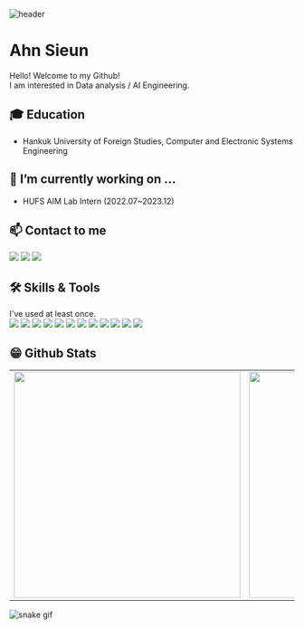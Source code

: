 
![header](https://capsule-render.vercel.app/api?type=waving&color=gradient&height=200&section=header&text=Thanks%20for%20coming👋&fontSize=50)

# Ahn Sieun 
Hello! Welcome to my Github!<br>
I am interested in Data analysis / AI Engineering.


## 🎓 Education
- Hankuk University of Foreign Studies, Computer and Electronic Systems Engineering

## 🔭 I’m currently working on ... 
- HUFS AIM Lab Intern (2022.07~2023.12)

## 📫 Contact to me

<a href="https://www.linkedin.com/in/sieun-ahn-27667b1a5/" target="_blank"><img src="https://img.shields.io/badge/Linkedin-0A66C2?style=flat-square&logo=Linkedin&logoColor=white"/></a>
<a href="https://www.notion.so/HELLO-I-AM-AHN-SIEUN-158bb2e6b0d647e6b20553b0de92e9a0" target="_blank"><img src="https://img.shields.io/badge/notion-000000?style=flat-square&logo=notion&logoColor=white"/></a>
<a href="mailto:tldms5505@gmail.com" target="_blank"><img src="https://img.shields.io/badge/Gmail-EA4335?style=flat-square&logo=Gmail&logoColor=white"/></a>

## 🛠 Skills & Tools
I've used at least once. <br>
<img src="https://img.shields.io/badge/Python-3776AB?style=flat-square&logo=Python&logoColor=white"/>
<img src="https://img.shields.io/badge/MySQL-4479A1?style=flat-square&logo=MySQL&logoColor=white"/>
<img src="https://img.shields.io/badge/Jupyter-F37626?style=flat-square&logo=Jupyter&logoColor=white"/>
<img src="https://img.shields.io/badge/Django-092E20?style=flat-square&logo=Django&logoColor=white"/>
<img src="https://img.shields.io/badge/C-A8B9CC?style=flat-square&logo=C&logoColor=white"/> 
<img src="https://img.shields.io/badge/C++-00599C?style=flat-square&logo=c%2B%2B&logoColor=white"/> 
<img src="https://img.shields.io/badge/HTML-E34F26?style=flat-square&logo=HTML5&logoColor=white"/> 
<img src="https://img.shields.io/badge/CSS-1572B6?style=flat-square&logo=CSS3&logoColor=white"/>
<img src="https://img.shields.io/badge/Java-007396?style=flat-square&logo=Java&logoColor=white"/>
<img src="https://img.shields.io/badge/Arduino-00979D?style=flat-square&logo=Arduino&logoColor=white"/>
<img src="https://img.shields.io/badge/Markdown-000000?style=flat-square&logo=Markdown&logoColor=white"/>
<img src="https://img.shields.io/badge/Git-F05032?style=flat-square&logo=Git&logoColor=white"/>


## 😁 Github Stats  
<table width="100%">
 <tr>
  <td valign="top" width="50%">
   <img src="https://github-readme-stats.vercel.app/api?username=NopeSieun&hide_border=false&theme=merko" width="400">
  </td>
  <td valign="top" width="50%">
   <img src="https://github-readme-stats.vercel.app/api/top-langs/?username=NopeSieun&hide_border=false&theme=merko&layout=compact" width="400">
  </td>
 </tr>
</table>  


![snake gif](https://github.com/NopeSieun/NopeSieun/blob/output/github-contribution-grid-snake.svg)

<!--
**NopeSieun/NopeSieun** is a ✨ _special_ ✨ repository because its `README.md` (this file) appears on your GitHub profile.

Here are some ideas to get you started:

- 🔭 I’m currently working on ...
- 🌱 I’m currently learning ...
- 👯 I’m looking to collaborate on ...
- 🤔 I’m looking for help with ...
- 💬 Ask me about ...
- 📫 How to reach me: ...
- 😄 Pronouns: ...
- ⚡ Fun fact: ...
-->
